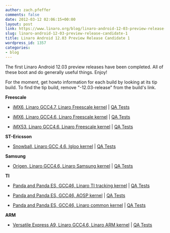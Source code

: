 ```yaml
---
author: zach.pfeffer
comments: false
date: 2012-03-12 02:06:15+00:00
layout: post
link: https://www.linaro.org/blog/linaro-android-12-03-preview-release-candidate-1/
slug: linaro-android-12-03-preview-release-candidate-1
title: Linaro Android 12.03 Preview Release Candidate 1
wordpress_id: 1357
categories:
- blog
---
```


The first Linaro Android 12.03 preview releases have been completed. All of these boot and do generally useful things. Enjoy!

For the moment, get howto information for each build by looking at its tip build. To find the tip build, remove "-12.03-release" from the build's link.

**Freescale**

* [iMX6, Linaro GCC4.7, Linaro Freescale kernel](https://android-build.linaro.org/builds/~linaro-android/imx6-ics-gcc46-freescalelt-stable-open-12.03-release/#build=1) | [QA Tests](https://docs.google.com/a/linaro.org/spreadsheet/ccc?key=0AkxwyUNxNaAadDE1MlJmY19PQzlJOUY5OXk0SWJYT1E#gid=4)


* [iMX6, Linaro GCC4.6, Linaro Freescale kernel](https://android-build.linaro.org/builds/~linaro-android/imx6-ics-gcc46-freescalelt-stable-open-12.03-release/#build=1) | [QA Tests](https://docs.google.com/a/linaro.org/spreadsheet/ccc?key=0AkxwyUNxNaAadDE1MlJmY19PQzlJOUY5OXk0SWJYT1E#gid=2)


* [iMX53, Linaro GCC4.6, Linaro Freescale kernel](https://android-build.linaro.org/builds/~linaro-android/imx53-ics-gcc46-freescalelt-stable-open-12.03-release/#build=1) | [QA Tests](https://docs.google.com/a/linaro.org/spreadsheet/ccc?key=0AkxwyUNxNaAadDE1MlJmY19PQzlJOUY5OXk0SWJYT1E#gid=3)

**ST-Ericsson**

* [Snowball, Linaro GCC 4.6, Igloo kernel](https://android-build.linaro.org/builds/~linaro-android/snowball-ics-gcc46-igloo-stable-blob-12.03-release/#build=1) | [QA Tests](https://docs.google.com/a/linaro.org/spreadsheet/ccc?key=0AkxwyUNxNaAadEF1NXVhT3dQWnZsTHBydnpiWVB4Umc#gid=3)

**Samsung**

* [Origen, Linaro GCC4.6, Linaro Samsung kernel](https://android-build.linaro.org/builds/~linaro-android/origen-ics-gcc46-samsunglt-stable-blob-12.03-release/#build=1) | [QA Tests](https://docs.google.com/a/linaro.org/spreadsheet/ccc?key=0AkxwyUNxNaAadDRDVl9TSHUweUk3eG9ndk9sNGxUVnc#gid=2)

**TI**

* [Panda and Panda ES, GCC46, Linaro TI tracking kernel](https://android-build.linaro.org/builds/~linaro-android/panda-ics-gcc46-tilt-tracking-blob-12.03-release/#build=1) | [QA Tests](https://docs.google.com/a/linaro.org/spreadsheet/ccc?key=0AkxwyUNxNaAadGVWd3pZazdaRUU0MnRnWmgwbVhTR0E#gid=5)


* [Panda and Panda ES, GCC46, AOSP kernel](https://android-build.linaro.org/builds/~linaro-android/panda-ics-gcc46-omapzoom-stable-blob-12.03-release/#build=1) | [QA Tests](https://docs.google.com/a/linaro.org/spreadsheet/ccc?key=0AkxwyUNxNaAadGVWd3pZazdaRUU0MnRnWmgwbVhTR0E#gid=3)


* [Panda and Panda ES, GCC46, Linaro common kernel](https://android-build.linaro.org/builds/~linaro-android/panda-ics-gcc46-kwg-upstream-open-12.03-release/#build=1) | [QA Tests](https://docs.google.com/a/linaro.org/spreadsheet/ccc?key=0AkxwyUNxNaAadGVWd3pZazdaRUU0MnRnWmgwbVhTR0E#gid=9)

**ARM**

* [Versatile Express A9, Linaro GCC4.6, Linaro ARM kernel](https://android-build.linaro.org/builds/~linaro-android/vexpress-ics-gcc46-armlt-stable-open-12.03-release/#build=1) | [QA Tests](https://docs.google.com/a/linaro.org/spreadsheet/ccc?key=0AkxwyUNxNaAadExQdHNxTnR5SFZCQzJnN1ZtQ2ZhWkE#gid=0)
